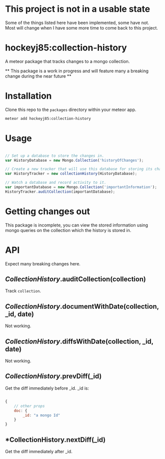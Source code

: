 # **This project is not in a usable state**

Some of the things listed here have been implemented, some have not. Most will change when I have some more time to come back to this project.

hockeyj85:collection-history
============================

A meteor package that tracks changes to a mongo collection.

** This package is a work in progress and will feature many a breaking change during the near future **

Installation
============

Clone this repo to the ```packages``` directory within your meteor app.


```bash
meteor add hockeyj85:collection-history
```

Usage
=====

```js

// Set up a database to store the changes in.
var HistoryDatabase = new Mongo.Collection('historyOfChanges');

// Create a new tracker that will use this database for storing its changes.
var HistoryTracker = new collectionHistory(HistoryDatabase);

// Watch a database and record activity to it.
var importantDatabase = new Mongo.Collection('importantInformation');
HistoryTracker.auditCollection(importantDatabase);


```

Getting changes out
===================

This package is incomplete, you can view the stored information using mongo queries on the collection which the history is stored in.


API
===

Expect many breaking changes here.

*CollectionHistory*.auditCollection(collection)
-----------------------------------------------
Track ```collection```.


*CollectionHistory*.documentWithDate(collection, _id, date)
-----------------------------------------------------------
Not working.

*CollectionHistory*.diffsWithDate(collection, _id, date)
--------------------------------------------------------
Not working.

*CollectionHistory*.prevDiff(_id)
---------------------------------
Get the diff immediately before _id.
_id is:

```js

{
    // other props
    doc: {
        _id: "a mongo Id"
    }
}

```

*CollectionHistory.nextDiff(_id)
--------------------------------
Get the diff immediately after _id.

